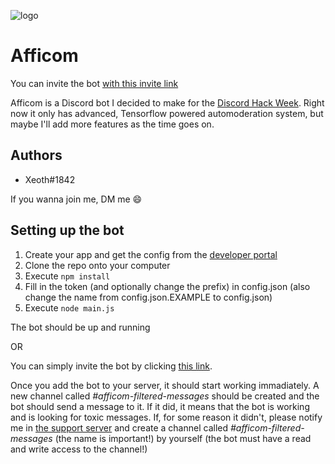 ![logo](https://i.imgur.com/4JGd7Vv.png)
# Afficom

You can invite the bot [with this invite link](https://discordapp.com/oauth2/authorize?client_id=592661179688812545&permissions=8&scope=bot)

Afficom is a Discord bot I decided to make for the [Discord Hack Week](https://discord.gg/hackweek). Right now it only has advanced, Tensorflow powered automoderation system, but maybe I'll add more features as the time goes on.
## Authors
- Xeoth#1842

If you wanna join me, DM me 😄


## Setting up the bot
1. Create your app and get the config from the [developer portal](https://discordapp.com/developers/applications/)
2. Clone the repo onto your computer
3. Execute `npm install`
4. Fill in the token (and optionally change the prefix) in config.json (also change the name from config.json.EXAMPLE to config.json)
5. Execute `node main.js`

The bot should be up and running


OR

You can simply invite the bot by clicking [this link](https://discordapp.com/api/oauth2/authorize?client_id=592661179688812545&permissions=8&scope=bot).

Once you add the bot to your server, it should start working immadiately. A new channel called *#afficom-filtered-messages* should be created and the bot should send a message to it. If it did, it means that the bot is working and is looking for toxic messages. If, for some reason it didn't, please notify me in [the support server](https://discord.gg/RqqZKAg) and create a channel called *#afficom-filtered-messages* (the name is important!) by yourself (the bot must have a read and write access to the channel!)
